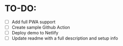 # TO-DO:

- [ ] Add full PWA support
- [ ] Create sample Github Action
- [ ] Deploy demo to Netlify
- [ ] Update readme with a full description and setup info
